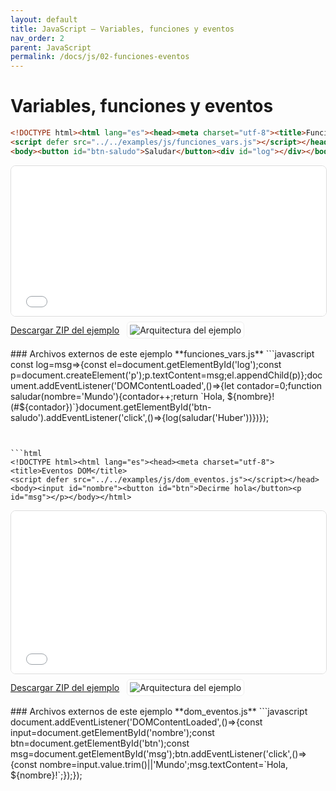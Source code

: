 ```yaml
---
layout: default
title: JavaScript — Variables, funciones y eventos
nav_order: 2
parent: JavaScript
permalink: /docs/js/02-funciones-eventos
---
```


# Variables, funciones y eventos
```html
<!DOCTYPE html><html lang="es"><head><meta charset="utf-8"><title>Funciones y Variables</title>
<script defer src="../../examples/js/funciones_vars.js"></script></head>
<body><button id="btn-saludo">Saludar</button><div id="log"></div></body></html>
```
<iframe src="{{ '/assets/examples/js/funciones_vars.html' | relative_url }}" width="100%" height="240" style="border:1px solid #ddd;border-radius:8px;"></iframe>
<div style="display:flex;align-items:center;gap:12px;margin:8px 0 16px;"><a class="btn" href="{{ '/assets/zips/funciones_vars.zip' | relative_url }}">Descargar ZIP del ejemplo</a><img src="{{ '/assets/diagrams/funciones_vars.svg' | relative_url }}" alt="Arquitectura del ejemplo" style="max-height:120px;border:1px solid #eee;padding:4px;border-radius:6px;background:#fff;"></div>
### Archivos externos de este ejemplo
**funciones_vars.js**
```javascript
const log=msg=>{const el=document.getElementById('log');const p=document.createElement('p');p.textContent=msg;el.appendChild(p)};document.addEventListener('DOMContentLoaded',()=>{let contador=0;function saludar(nombre='Mundo'){contador++;return `Hola, ${nombre}! (#${contador})`}document.getElementById('btn-saludo').addEventListener('click',()=>{log(saludar('Huber'))})});

```


```html
<!DOCTYPE html><html lang="es"><head><meta charset="utf-8"><title>Eventos DOM</title>
<script defer src="../../examples/js/dom_eventos.js"></script></head>
<body><input id="nombre"><button id="btn">Decirme hola</button><p id="msg"></p></body></html>
```
<iframe src="{{ '/assets/examples/js/dom_eventos.html' | relative_url }}" width="100%" height="260" style="border:1px solid #ddd;border-radius:8px;"></iframe>
<div style="display:flex;align-items:center;gap:12px;margin:8px 0 16px;"><a class="btn" href="{{ '/assets/zips/dom_eventos.zip' | relative_url }}">Descargar ZIP del ejemplo</a><img src="{{ '/assets/diagrams/dom_eventos.svg' | relative_url }}" alt="Arquitectura del ejemplo" style="max-height:120px;border:1px solid #eee;padding:4px;border-radius:6px;background:#fff;"></div>
### Archivos externos de este ejemplo
**dom_eventos.js**
```javascript
document.addEventListener('DOMContentLoaded',()=>{const input=document.getElementById('nombre');const btn=document.getElementById('btn');const msg=document.getElementById('msg');btn.addEventListener('click',()=>{const nombre=input.value.trim()||'Mundo';msg.textContent=`Hola, ${nombre}!`;});});

```

